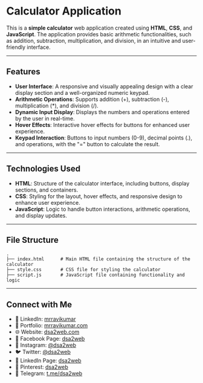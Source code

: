 # Calculator Application

This is a **simple calculator** web application created using **HTML**, **CSS**, and **JavaScript**. The application provides basic arithmetic functionalities, such as addition, subtraction, multiplication, and division, in an intuitive and user-friendly interface.

---

## Features

- **User Interface**: A responsive and visually appealing design with a clear display section and a well-organized numeric keypad.
- **Arithmetic Operations**: Supports addition (+), subtraction (-), multiplication (\*), and division (/).
- **Dynamic Input Display**: Displays the numbers and operations entered by the user in real-time.
- **Hover Effects**: Interactive hover effects for buttons for enhanced user experience.
- **Keypad Interaction**: Buttons to input numbers (0-9), decimal points (.), and operations, with the "=" button to calculate the result.

---

## Technologies Used

- **HTML**: Structure of the calculator interface, including buttons, display sections, and containers.
- **CSS**: Styling for the layout, hover effects, and responsive design to enhance user experience.
- **JavaScript**: Logic to handle button interactions, arithmetic operations, and display updates.

---

## File Structure

```plaintext
.
├── index.html      # Main HTML file containing the structure of the calculator
├── style.css       # CSS file for styling the calculator
├── script.js       # JavaScript file containing functionality and logic
```

---

## Connect with Me
- 🔗 LinkedIn: [mrravikumar](https://www.linkedin.com/in/mrravikumar)
- 🔗 Portfolio: [mrravikumar.com](https://www.mrravikumar.com)
- 🌐 Website: [dsa2web.com](https://www.dsa2web.com)
- 📘 Facebook Page: [dsa2web](https://www.facebook.com/dsa2web)
- 📸 Instagram: [@dsa2web](https://www.instagram.com/dsa2web)
- 🐦 Twitter: [@dsa2web](https://www.twitter.com/dsa2web)
- 📩 LinkedIn Page: [dsa2web](https://www.linkedin.com/company/dsa2web)
- 📌 Pinterest: [dsa2web](https://www.pinterest.com/dsa2web)
- 📢 Telegram: [t.me/dsa2web](https://t.me/dsa2web)
